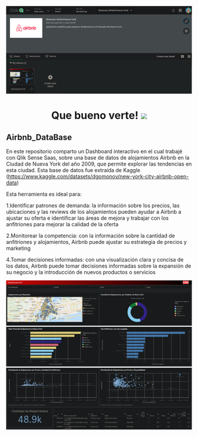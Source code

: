 <div id="header" align="center">
  <img src="https://github.com/Dlavec/Airbnb_DataBase/blob/main/Images/Presentacion_airbnb.PNG"/>
  <h1 align="center">Que bueno verte!
  <img src="https://media.giphy.com/media/hvRJCLFzcasrR4ia7z/giphy.gif" width="30px"/>
  </h1>
</div>

## Airbnb_DataBase
En este repositorio comparto un Dashboard interactivo en el cual trabajé con Qlik Sense Saas, sobre una base de datos de alojamientos Airbnb en la Ciudad de Nueva York del año 2009, que permite explorar las tendencias en esta ciudad.
Esta base de datos fue extraída de Kaggle (https://www.kaggle.com/datasets/dgomonov/new-york-city-airbnb-open-data)

Esta herramienta es ideal para:

1.Identificar patrones de demanda: la información sobre los precios, las ubicaciones y las reviews de los alojamientos pueden ayudar a Airbnb a ajustar su oferta e identificar las áreas de mejora y trabajar con los anfitriones para mejorar la calidad de la oferta

2.Monitorear la competencia: con la información sobre la cantidad de anfitriones y alojamientos, Airbnb puede ajustar su estrategia de precios y marketing

4.Tomar decisiones informadas: con una visualización clara y concisa de los datos, Airbnb puede tomar decisiones informadas sobre la expansión de su negocio y la introducción de nuevos productos o servicios

<div id="header" align="center">
  <img src="https://github.com/Dlavec/Airbnb_DataBase/blob/main/Images/Dashboard_0.PNG"/>
  <img src="https://github.com/Dlavec/Airbnb_DataBase/blob/main/Images/Dashboard_2.PNG"/>
  <img src="https://github.com/Dlavec/Airbnb_DataBase/blob/main/Images/Dashboard_3.PNG"/>
  </div>
